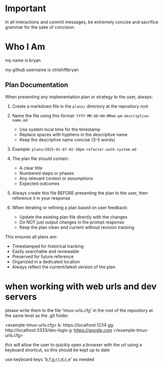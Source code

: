 # Important

In all interactions and commit messages, be extremely concise and sacrifice grammar for the sake of concision.

# Who I Am

my name is bryan

my github username is ctrlshiftbryan

## Plan Documentation

When presenting any implementation plan or strategy to the user, always:

1. Create a markdown file in the `plans/` directory at the repository root
2. Name the file using this format: `YYYY-MM-DD-HH-MMam-pm-descriptive-name.md`
   - Use system local time for the timestamp
   - Replace spaces with hyphens in the descriptive name
   - Keep the descriptive name concise (3-5 words)
3. Example: `plans/2025-01-07-02-30pm-refactor-auth-system.md`

4. The plan file should contain:

   - A clear title
   - Numbered steps or phases
   - Any relevant context or assumptions
   - Expected outcomes

5. Always create this file BEFORE presenting the plan to the user, then reference it in your response

6. When iterating or refining a plan based on user feedback:
   - Update the existing plan file directly with the changes
   - Do NOT just output changes in the prompt response
   - Keep the plan clean and current without revision tracking

This ensures all plans are:

- Timestamped for historical tracking
- Easily searchable and reviewable
- Preserved for future reference
- Organized in a dedicated location
- Always reflect the current/latest version of the plan

# when working with web urls and dev servers

please write them to the file 'tmux-urls.cfg' in the root of the repository at the same level as the .git folder.

<example-tmux-urls.cfg>
b: https://localhost:1234
gg: http://localhost:3333/dev-login
g: https://google.com
</example-tmux-urls.cfg>

this will allow the user to quickly open a browser with the url using a keyboard shortcut, so this should be kept up to date

use keyboard keys 'b,f,g,r,t,d,c,e' as needed
